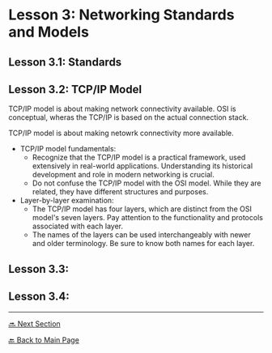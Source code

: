 # Lesson 3: Networking Standards and Models

## Lesson 3.1: Standards
## Lesson 3.2: TCP/IP Model

TCP/IP model is about making network connectivity available. OSI is conceptual, wheras the TCP/IP is based on the actual connection stack. 

TCP/IP model is about making netowrk connectivity more available.


* TCP/IP model fundamentals:
    + Recognize that the TCP/IP model is a practical framework, used extensively in real-world applications. Understanding its historical development and role in modern networking is crucial. 
    + Do not confuse the TCP/IP model with the OSI model. While they are related, they have different structures and purposes. 
* Layer-by-layer examination: 
    + The TCP/IP model has four layers, which are distinct from the OSI model's seven layers. Pay attention to the functionality and protocols associated with each layer. 
    + The names of the layers can be used interchangeably with newer and older terminology. Be sure to know both names for each layer. 

## Lesson 3.3:
## Lesson 3.4:


---

[🔜 Next Section](./S3-LESSON2.md)

[🔙 Back to Main Page](../../README.md)
